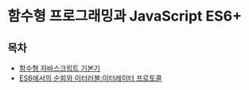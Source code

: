 # 함수형 프로그래밍과 JavaScript ES6+

## 목차
 - [함수형 자바스크립트 기본기](https://github.com/JsFunctionalProgramming/FF-ES6/tree/master/01.%ED%95%A8%EC%88%98%ED%98%95_%EC%9E%90%EB%B0%94%EC%8A%A4%ED%81%AC%EB%A6%BD%ED%8A%B8_%EA%B8%B0%EB%B3%B8%EA%B8%B0) 
 - [ES6에서의 순회와 이터러블:이터레이터 프로토콜](https://github.com/JsFunctionalProgramming/FF-ES6/blob/master/02.ES6%EC%97%90%EC%84%9C%EC%9D%98_%EC%88%9C%ED%9A%8C%EC%99%80_%EC%9D%B4%ED%84%B0%EB%9F%AC%EB%B8%94:%EC%9D%B4%ED%84%B0%EB%A0%88%EC%9D%B4%ED%84%B0_%ED%94%84%EB%A1%9C%ED%86%A0%EC%BD%9C/README.md)